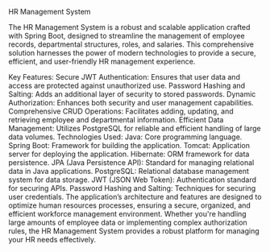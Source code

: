 HR Management System

The HR Management System is a robust and scalable application crafted with Spring Boot, designed to streamline the management of employee records, departmental structures, roles, and salaries. This comprehensive solution harnesses the power of modern technologies to provide a secure, efficient, and user-friendly HR management experience.

Key Features:
Secure JWT Authentication: Ensures that user data and access are protected against unauthorized use.
Password Hashing and Salting: Adds an additional layer of security to stored passwords.
Dynamic Authorization: Enhances both security and user management capabilities.
Comprehensive CRUD Operations: Facilitates adding, updating, and retrieving employee and departmental information.
Efficient Data Management: Utilizes PostgreSQL for reliable and efficient handling of large data volumes.
Technologies Used:
Java: Core programming language.
Spring Boot: Framework for building the application.
Tomcat: Application server for deploying the application.
Hibernate: ORM framework for data persistence.
JPA (Java Persistence API): Standard for managing relational data in Java applications.
PostgreSQL: Relational database management system for data storage.
JWT (JSON Web Token): Authentication standard for securing APIs.
Password Hashing and Salting: Techniques for securing user credentials.
The application’s architecture and features are designed to optimize human resources processes, ensuring a secure, organized, and efficient workforce management environment. Whether you're handling large amounts of employee data or implementing complex authorization rules, the HR Management System provides a robust platform for managing your HR needs effectively.

